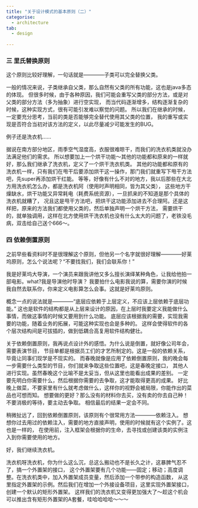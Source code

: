 ```yaml
---
title: "关于设计模式的基本原则（二）"
categorise:
  - architecture
tab:
  - design
  
---
```


### 三 里氏替换原则
<p>
这个原则比较好理解，一句话就是————子类可以完全替换父类。
</p>

<p>
一般的情况来说，子类继承自父类，那么自然有父类的所有功能，这也是java多态的体现。
但很多时候，由于各种原因，我们可能会重写父类的部分方法，或是对父类的部分方法（多为抽象）进行空实现，
而当代码逐渐增多，结构逐渐复杂的时候，这种实现方式，很有可能引发难以察觉的问题。
所以我们在继承的时候，一定要充分思考，当前的类是否能够完全替代使用其父类的位置，
我的重写或实现是否符合当初对该方法的定义，以此尽量减少可能发生的BUG。
</p>
<p>
例子还是洗衣机……
</p>
<p>
据说在南方部分地区，雨季空气湿度高，衣服很难晾干，而我们的洗衣机类就没办法满足他们的需求。
所以想要加上一个烘干功能～其他的功能都和原来的一样就好，那么我们继承了洗衣机，定义了一个烘干洗衣机类。
其他的功能都和原有的洗衣机一样，只有我们在甩干后要添加烘干这一操作，那门我们就重写下甩干方法吧，先super再添加烘干红能。
等等，好像有什么不对的地方，我以后那些在大北方用洗衣机怎么办，都是洗衣机阿（使用时声明相同，皆为其父类），
这些地方干燥缺水，烘干功能又异常耗电（耗费系统资源），一旦抓来的不知道是那个具体的洗衣机就糟了，
况且这是甩干方法吧，把烘干这功能添加进去不合理阿。还是这样把，原来的方法我们都使用父类的，然后单独声明一个烘干方法，
需要烘干的，就单独调用，这样在北方使用烘干洗衣机也没有什么太大的问题了，老铁没毛病，双击给自己送个666～。
</p>

### 四 依赖倒置原则

<p>
之前早些看资料时不是很理解这个原则，但他另一个名字就很好理解————好莱坞原则，怎么个说法呢？“不要找我们，我们会联系你！”
</p>
<p>
我是好莱坞大导演，一个演员来跟我讲他又多么擅长演绎某种角色，让我给他拍一部电影。what?我是导演他时导演？
我要拍什么电影我说的算，需要你演的时候我自然去联系你，你来定义电影算怎么会事。这就是好莱坞原则。
</p>
<p>
概念一点的说法就是————“底层应依赖于上层定义，不应该上层依赖于底层功能。”
这也是软件的结构都是从上层来设计的原因，在上层时我要定义我能做什么事情，而做这事情的时候又要用到什么功能。
底层应该根据我的需要，实现我需要的功能，随着业务的拓展，可能这种实现也会是多种的。
这样会使得软件的各个层次结构间是可拔插的，做到低耦合高复用软件结构健壮。
</p>
<p>
关于依赖倒置原则，我再说点设计外的感悟。为什么说是倒置，就好像公司年会，需要表演节目，
节目单都是根据员工们的才艺所制定的。这是一般的依赖关系，毕竟让同事们现学是不现实的。
而春晚就像是应用了依赖倒置原则，我的晚会每一步需要什么类型的节目，你们就来争取这些位置吧，这是春晚定接口，
其他人进行实现。虽然春晚这个比喻不是太妥当，但从这里也能看出成果的差别。
一定要先明白你需要什么，然后根据你需要的去争取，这才能取得更高的成果。
好比晚上做菜，不要家里有什么就考虑做什么，这样你的视野会被局限，你能作出的菜品也可想而知。
想要做的更好？那么没有的材料你去买，没有卖的你去自己种！不要消极的等待，要主动去争取。
相信最后的结果一定会不同。
</p>
<p>
稍微扯远了，回到依赖倒置原则，该原则有个很常用方法————依赖注入。
想想你过去用过的依赖注入，需要的地方直接声明，使用的时候就有这个实例了。这也是一样的，
在使用前，注入框架会根据你的生命，去寻找或创建该类的实例注入到你需要使用的地方。
</p>
<p>
好，我们继续洗衣机。
</p>
<p>
洗衣机呀洗衣机，你为什么这么沉，总这么搬动也不是长久之计，这暴脾气忍不了，搞一个外置架的接口，
这个外置架要有几个功能——固定；移动；高度调整。在洗衣机类中，加入外置架成员变量，然后添加一个带参的构造函数，
从这里指定外置架的示例。然后我们在增加一个外接设备项目，这里实现外置架接口，创建一个默认的矩形外置架。
这样我们的洗衣机又变得更加强大了～趁这个机会可以推出含有矩形外置架的A套餐，哇哈哈哈哈～～～
</p>

